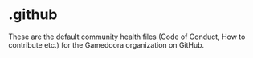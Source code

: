 # .github
These are the default community health files (Code of Conduct, How to contribute etc.) for the Gamedoora organization on GitHub.
